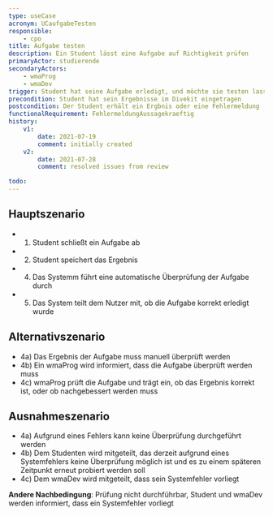 ```yaml
---
type: useCase
acronym: UCaufgabeTesten
responsible: 
    - cpo
title: Aufgabe testen
description: Ein Student lässt eine Aufgabe auf Richtigkeit prüfen
primaryActor: studierende
secondaryActors:
    - wmaProg 
    - wmaDev
trigger: Student hat seine Aufgabe erledigt, und möchte sie testen lassen
precondition: Student hat sein Ergebnisse im Divekit eingetragen
postcondition: Der Student erhält ein Ergbnis oder eine Fehlermeldung
functionalRequirement: FehlermeldungAussagekraeftig
history:
    v1:
        date: 2021-07-19
        comment: initially created
    v2: 
        date: 2021-07-28
        comment: resolved issues from review

todo: 
---
```



## Hauptszenario

* 1) Student schließt ein Aufgabe ab
* 2) Student speichert das Ergebnis
* 4) Das Systemm führt eine automatische Überprüfung der Aufgabe durch
* 5) Das System teilt dem Nutzer mit, ob die Aufgabe korrekt erledigt wurde

## Alternativszenario

* 4a) Das Ergebnis der Aufgabe muss manuell überprüft werden
* 4b) Ein wmaProg wird informiert, dass die Aufgabe überprüft werden muss
* 4c) wmaProg prüft die Aufgabe und trägt ein, ob das Ergebnis korrekt ist, oder ob nachgebessert werden muss

## Ausnahmeszenario 

* 4a) Aufgrund eines Fehlers kann keine Überprüfung durchgeführt werden 
* 4b) Dem Studenten wird mitgeteilt, das derzeit aufgrund eines Systemfehlers keine Überprüfung möglich ist und es zu einem späteren Zeitpunkt erneut probiert werden soll
* 4c) Dem wmaDev wird mitgeteilt, dass sein Systemfehler vorliegt

**Andere Nachbedingung**: Prüfung nicht durchführbar, Student und wmaDev werden informiert, dass ein Systemfehler vorliegt




